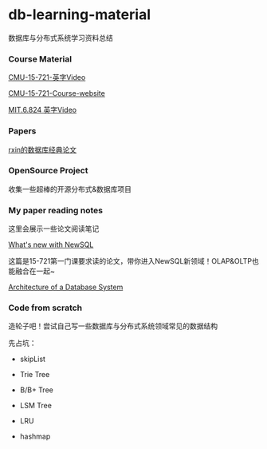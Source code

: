 # db-learning-material

数据库与分布式系统学习资料总结

### Course Material

[CMU-15-721-英字Video](https://www.bilibili.com/video/BV1Wz411b7sD?from=search&seid=1785395184520069316)

[CMU-15-721-Course-website ](https://15721.courses.cs.cmu.edu/spring2017/schedule.html)

[MIT.6.824 英字Video](https://www.bilibili.com/video/av91748150)

### Papers

[rxin的数据库经典论文](https://github.com/rxin/db-readings#data-parallel)

### OpenSource Project

收集一些超棒的开源分布式&数据库项目

### My paper reading notes

这里会展示一些论文阅读笔记

[What's new with NewSQL](https://github.com/AlexanderChiuluvB/db-learning-material/tree/master/CMU-15-721/Lec-01-History-Of-Databases)

这篇是15-721第一门课要求读的论文，带你进入NewSQL新领域！OLAP&OLTP也能融合在一起~

[Architecture of a Database System]()





### Code from scratch

造轮子吧！尝试自己写一些数据库与分布式系统领域常见的数据结构

先占坑：

* skipList

* Trie Tree

* B/B+ Tree

* LSM Tree

* LRU

* hashmap


